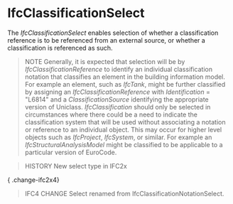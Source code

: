 # IfcClassificationSelect

The _IfcClassificationSelect_ enables selection of whether a classification reference is to be referenced from an external source, or whether a classification is referenced as such.

> NOTE  Generally, it is expected that selection will be by _IfcClassificationReference_ to identify an individual classification notation that classifies an element in the building information model. For example an element, such as _IfcTank_, might be further classified by assigning an _IfcClassificationReference_ with _Identification_ = "L6814" and a _ClassificationSource_ identifying the appropriate version of Uniclass. _IfcClassification_ should only be selected in circumstances where there could be a need to indicate the classification system that will be used without associating a notation or reference to an individual object. This may occur for higher level objects such as _IfcProject_, _IfcSystem_, or similar. For example an _IfcStructuralAnalysisModel_ might be classified to be applicable to a particular version of EuroCode.

> HISTORY  New select type in IFC2x

{ .change-ifc2x4}
> IFC4 CHANGE  Select renamed from IfcClassificationNotationSelect.
